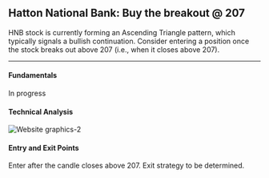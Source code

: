 ## Hatton National Bank: Buy the breakout @ 207

HNB stock is currently forming an Ascending Triangle pattern, which typically signals a bullish continuation. Consider entering a position once the stock breaks out above 207 (i.e., when it closes above 207).


---

#### Fundamentals
In progress

#### Technical Analysis

![Website graphics-2](https://github.com/stockpickslk/stockpickslk.github.io/assets/173802017/8ca28cf3-718a-42ce-a730-5380d1983952)


#### Entry and Exit Points
Enter after the candle closes above 207. Exit strategy to be determined.
